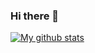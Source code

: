 ### Hi there 👋
[![My github stats](https://github-readme-stats.vercel.app/api?username=vinimrocha&theme=blue-green&show_icons=true)](https://github.com/anuraghazra/github-readme-stats)
